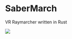 # SaberMarch
VR Raymarcher written in Rust

![](https://media.discordapp.net/attachments/329268580938153984/536351678362812416/ezgif-1-c8a15a9243d7.gif)
